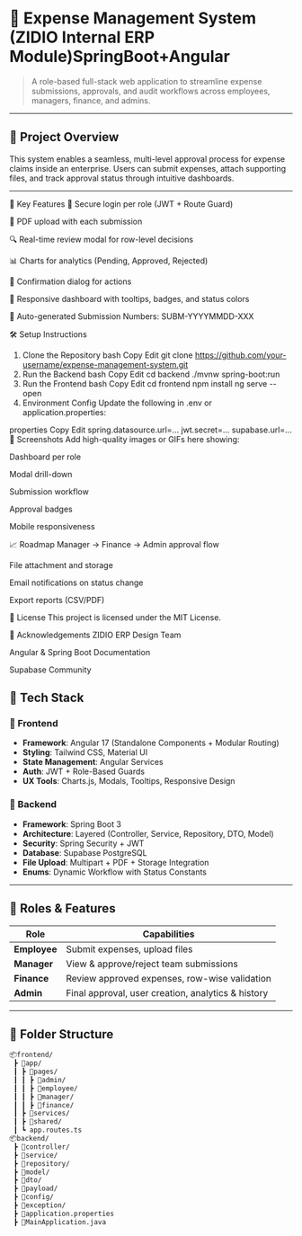 

# 💼 Expense Management System (ZIDIO Internal ERP Module)SpringBoot+Angular

> A role-based full-stack web application to streamline expense submissions, approvals, and audit workflows across employees, managers, finance, and admins.

---

## 🚀 Project Overview

This system enables a seamless, multi-level approval process for expense claims inside an enterprise. Users can submit expenses, attach supporting files, and track approval status through intuitive dashboards.

---
🧪 Key Features
🔐 Secure login per role (JWT + Route Guard)

📄 PDF upload with each submission

🔍 Real-time review modal for row-level decisions

📊 Charts for analytics (Pending, Approved, Rejected)

💬 Confirmation dialog for actions

🎨 Responsive dashboard with tooltips, badges, and status colors

📜 Auto-generated Submission Numbers: SUBM-YYYYMMDD-XXX

🛠️ Setup Instructions
1. Clone the Repository
bash
Copy
Edit
git clone https://github.com/your-username/expense-management-system.git
2. Run the Backend
bash
Copy
Edit
cd backend
./mvnw spring-boot:run
3. Run the Frontend
bash
Copy
Edit
cd frontend
npm install
ng serve --open
4. Environment Config
Update the following in .env or application.properties:

properties
Copy
Edit
spring.datasource.url=...
jwt.secret=...
supabase.url=...
📸 Screenshots
Add high-quality images or GIFs here showing:

Dashboard per role

Modal drill-down

Submission workflow

Approval badges

Mobile responsiveness

📈 Roadmap
 Manager → Finance → Admin approval flow

 File attachment and storage

 Email notifications on status change

 Export reports (CSV/PDF)

📄 License
This project is licensed under the MIT License.

🤝 Acknowledgements
ZIDIO ERP Design Team

Angular & Spring Boot Documentation

Supabase Community
## 🔧 Tech Stack

### 🔹 Frontend
- **Framework**: Angular 17 (Standalone Components + Modular Routing)
- **Styling**: Tailwind CSS, Material UI
- **State Management**: Angular Services
- **Auth**: JWT + Role-Based Guards
- **UX Tools**: Charts.js, Modals, Tooltips, Responsive Design

### 🔹 Backend
- **Framework**: Spring Boot 3
- **Architecture**: Layered (Controller, Service, Repository, DTO, Model)
- **Security**: Spring Security + JWT
- **Database**: Supabase PostgreSQL
- **File Upload**: Multipart + PDF + Storage Integration
- **Enums**: Dynamic Workflow with Status Constants

---

## 🧠 Roles & Features

| Role      | Capabilities |
|-----------|--------------|
| **Employee** | Submit expenses, upload files |
| **Manager**  | View & approve/reject team submissions |
| **Finance**  | Review approved expenses, row-wise validation |
| **Admin**    | Final approval, user creation, analytics & history |

---

## 📁 Folder Structure

```bash
📦frontend/
 ┣ 📂app/
 ┃ ┣ 📂pages/
 ┃ ┃ ┣ 📂admin/
 ┃ ┃ ┣ 📂employee/
 ┃ ┃ ┣ 📂manager/
 ┃ ┃ ┣ 📂finance/
 ┃ ┣ 📂services/
 ┃ ┣ 📂shared/
 ┃ ┗ app.routes.ts
📦backend/
 ┣ 📂controller/
 ┣ 📂service/
 ┣ 📂repository/
 ┣ 📂model/
 ┣ 📂dto/
 ┣ 📂payload/
 ┣ 📂config/
 ┣ 📂exception/
 ┣ 📜application.properties
 ┣ 📜MainApplication.java
